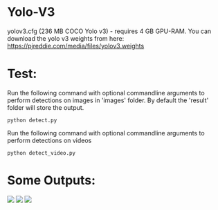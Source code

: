 # Yolo-V3

yolov3.cfg (236 MB COCO Yolo v3) - requires 4 GB GPU-RAM. 
You can download the yolo v3 weights from here: https://pjreddie.com/media/files/yolov3.weights

# Test:
Run the following command with optional commandline arguments to perform detections on images in 'images' folder. 
By default the 'result' folder will store the output.
```
python detect.py 
```
Run the following command with optional commandline arguments to perform detections on videos
```
python detect_video.py
```

# Some Outputs:
![](https://github.com/AyushExel/Yolo-V3/blob/master/result/det_messi.jpg)
![](https://github.com/AyushExel/Yolo-V3/blob/master/result/det_62bddd2a-89ab-11e7-8a03-f21d91374892-780x429.jpg)
![](https://github.com/AyushExel/Yolo-V3/blob/master/result/det_person.jpg)

